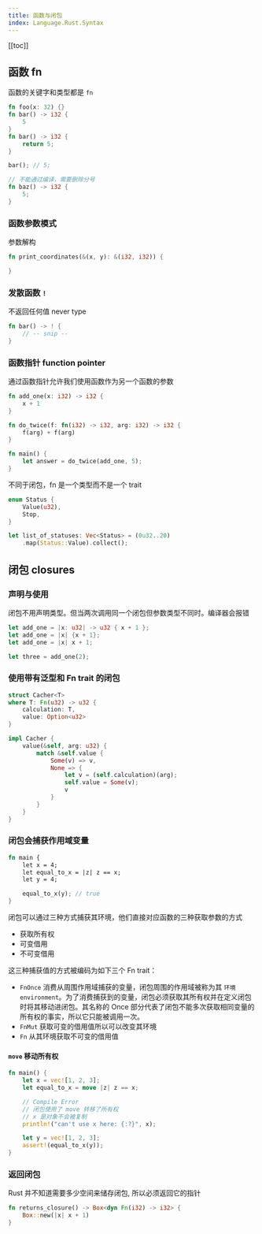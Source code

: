 ```yaml
--- 
title: 函数与闭包
index: Language.Rust.Syntax
--- 
```


[[toc]]

## 函数 fn

函数的关键字和类型都是 `fn`

``` rust
fn foo(x: 32) {}
fn bar() -> i32 {
    5
}
fn bar() -> i32 {
    return 5;
}

bar(); // 5;

// 不能通过编译，需要删除分号
fn baz() -> i32 {
    5;
}

```

### 函数参数模式

参数解构

``` rust
fn print_coordinates(&(x, y): &(i32, i32)) {

}
```


### 发散函数 `!`

不返回任何值 never type

``` rust
fn bar() -> ! {
    // -- snip --
}
```

### 函数指针 function pointer

通过函数指针允许我们使用函数作为另一个函数的参数

``` rust
fn add_one(x: i32) -> i32 {
    x + 1
}

fn do_twice(f: fn(i32) -> i32, arg: i32) -> i32 {
    f(arg) + f(arg)
}

fn main() {
    let answer = do_twice(add_one, 5);
}
```

不同于闭包，fn 是一个类型而不是一个 trait


``` rust
enum Status {
    Value(u32),
    Stop,
}

let list_of_statuses: Vec<Status> = (0u32..20)
    .map(Status::Value).collect();
```


## 闭包 closures

### 声明与使用

闭包不用声明类型。但当两次调用同一个闭包但参数类型不同时。编译器会报错

``` rust
let add_one = |x: u32| -> u32 { x + 1 };
let add_one = |x| {x + 1};
let add_one = |x| x + 1;

let three = add_one(2);
```

### 使用带有泛型和 Fn trait 的闭包

``` rust
struct Cacher<T>
where T: Fn(u32) -> u32 {
    calculation: T,
    value: Option<u32>
}

impl Cacher {
    value(&self, arg: u32) {
        match &self.value {
            Some(v) => v,
            None => {
                let v = (self.calculation)(arg);
                self.value = Some(v);
                v
            }
        }
    }
}
```

### 闭包会捕获作用域变量

``` rust
fn main {
    let x = 4;
    let equal_to_x = |z| z == x;
    let y = 4;

    equal_to_x(y); // true
}
```

闭包可以通过三种方式捕获其环境，他们直接对应函数的三种获取参数的方式

- 获取所有权
- 可变借用
- 不可变借用

这三种捕获值的方式被编码为如下三个 Fn trait：

- `FnOnce` 消费从周围作用域捕获的变量，闭包周围的作用域被称为其 `环境environment`。为了消费捕获到的变量，闭包必须获取其所有权并在定义闭包时将其移动进闭包。其名称的 Once 部分代表了闭包不能多次获取相同变量的所有权的事实，所以它只能被调用一次。
- `FnMut` 获取可变的借用值所以可以改变其环境
- `Fn` 从其环境获取不可变的借用值

#### `move` 移动所有权 

``` rust
fn main() {
    let x = vec![1, 2, 3];
    let equal_to_x = move |z| z == x;

    // Compile Error
    // 闭包使用了 move 转移了所有权
    // x 是对象不会被复制
    println!("can't use x here: {:?}", x);

    let y = vec![1, 2, 3];
    assert!(equal_to_x(y));
}
```

### 返回闭包

Rust 并不知道需要多少空间来储存闭包, 所以必须返回它的指针

``` rust
fn returns_closure() -> Box<dyn Fn(i32) -> i32> {
    Box::new(|x| x + 1)
}
```